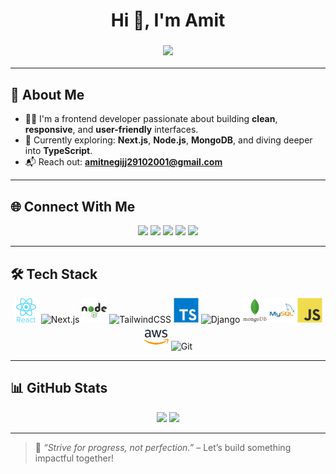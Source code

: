 <h1 align="center">Hi 👋, I'm Amit</h1>

<h3 align="center">
  <img src="https://readme-typing-svg.herokuapp.com?font=Fira+Code&size=26&pause=1000&color=36BCF7&center=true&vCenter=true&width=700&lines=A+Passionate+Frontend+Developer!;Crafting+Clean+%26+Responsive+Interfaces!;Always+Learning+%26+Exploring+New+Tech!;Let's+Create+Something+Awesome!"/>
</h3>

---

## 🌟 About Me

- 👨‍💻 I'm a frontend developer passionate about building **clean**, **responsive**, and **user-friendly** interfaces.
- 🌱 Currently exploring: **Next.js**, **Node.js**, **MongoDB**, and diving deeper into **TypeScript**.
- 📬 Reach out: **[amitnegijj29102001@gmail.com](mailto:amitnegijj29102001@gmail.com)**

---

## 🌐 Connect With Me

<p align="center">
  <a href="https://dev.to/arrpitgupta" target="_blank"><img src="https://img.shields.io/badge/Dev.to-0A0A0A?style=for-the-badge&logo=dev.to&logoColor=white" /></a>
  <a href="https://linkedin.com/in/arpit-gupta-0a75a2227" target="_blank"><img src="https://img.shields.io/badge/LinkedIn-0077B5?style=for-the-badge&logo=linkedin&logoColor=white" /></a>
  <a href="https://instagram.com/iam_arrrpit" target="_blank"><img src="https://img.shields.io/badge/Instagram-E4405F?style=for-the-badge&logo=instagram&logoColor=white" /></a>
  <a href="https://www.leetcode.com/arpit17200" target="_blank"><img src="https://img.shields.io/badge/LeetCode-FFA116?style=for-the-badge&logo=leetcode&logoColor=white" /></a>
  <a href="https://discord.gg/tBesFp8BNN" target="_blank"><img src="https://img.shields.io/badge/Discord-5865F2?style=for-the-badge&logo=discord&logoColor=white" /></a>
</p>

---

## 🛠️ Tech Stack

<p align="center">
  <img src="https://raw.githubusercontent.com/devicons/devicon/master/icons/react/react-original-wordmark.svg" alt="React" width="40" height="40"/>
  <img src="https://cdn.worldvectorlogo.com/logos/nextjs-2.svg" alt="Next.js" width="40" height="40"/>
  <img src="https://raw.githubusercontent.com/devicons/devicon/master/icons/nodejs/nodejs-original-wordmark.svg" alt="Node.js" width="40" height="40"/>
  <img src="https://www.vectorlogo.zone/logos/tailwindcss/tailwindcss-icon.svg" alt="TailwindCSS" width="40" height="40"/>
  <img src="https://raw.githubusercontent.com/devicons/devicon/master/icons/typescript/typescript-original.svg" alt="TypeScript" width="40" height="40"/>
  <img src="https://cdn.worldvectorlogo.com/logos/django.svg" alt="Django" width="40" height="40"/>
  <img src="https://raw.githubusercontent.com/devicons/devicon/master/icons/mongodb/mongodb-original-wordmark.svg" alt="MongoDB" width="40" height="40"/>
  <img src="https://raw.githubusercontent.com/devicons/devicon/master/icons/mysql/mysql-original-wordmark.svg" alt="MySQL" width="40" height="40"/>
  <img src="https://raw.githubusercontent.com/devicons/devicon/master/icons/javascript/javascript-original.svg" alt="JavaScript" width="40" height="40"/>
  <img src="https://raw.githubusercontent.com/devicons/devicon/master/icons/amazonwebservices/amazonwebservices-original-wordmark.svg" alt="AWS" width="40" height="40"/>
  <img src="https://www.vectorlogo.zone/logos/git-scm/git-scm-icon.svg" alt="Git" width="40" height="40"/>
</p>

---

## 📊 GitHub Stats

<p align="center">
  <img src="https://github-readme-stats.vercel.app/api/top-langs/?username=arrpitgupta&theme=dark&hide_border=false&include_all_commits=false&count_private=false&layout=compact" width="45%"/>
  <img src="https://github-readme-stats.vercel.app/api?username=arrpitgupta&show_icons=true&theme=dark&hide_border=false" width="45%"/>
</p>

---

> 🚀 *“Strive for progress, not perfection.”* – Let’s build something impactful together!

